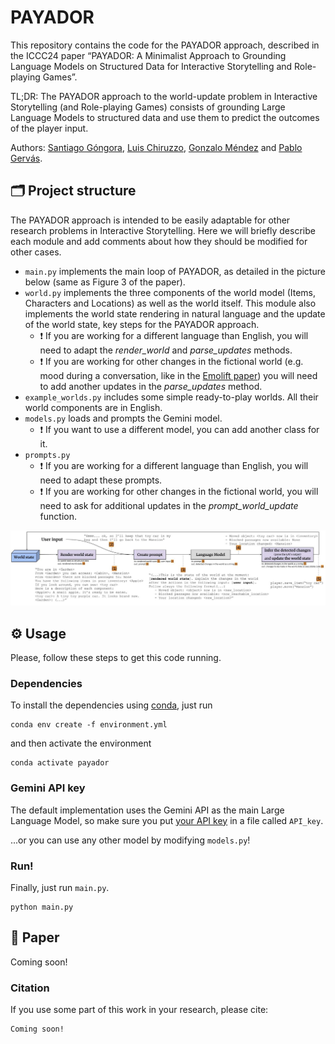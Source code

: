 # PAYADOR
This repository contains the code for the PAYADOR approach, described in the ICCC24 paper “PAYADOR: A Minimalist Approach to Grounding Language Models on Structured Data for Interactive Storytelling and Role-playing Games”.

TL;DR: The PAYADOR approach to the world-update problem in Interactive Storytelling (and Role-playing Games) consists of grounding Large Language Models to structured data and use them to predict the outcomes of the player input.

Authors: [Santiago Góngora](https://scholar.google.com/citations?user=p1lKpmYAAAAJ), [Luis Chiruzzo](https://scholar.google.com/citations?user=C7c4uCsAAAAJ), [Gonzalo Méndez](https://scholar.google.com/citations?user=lC8QyOwAAAAJ) and [Pablo Gervás](https://scholar.google.com/citations?user=AcY-Y2gAAAAJ).


## 🗂️ Project structure
The PAYADOR approach is intended to be easily adaptable for other research problems in Interactive Storytelling. Here we will briefly describe each module and add comments about how they should be modified for other cases.

- `main.py` implements the main loop of PAYADOR, as detailed in the picture below (same as Figure 3 of the paper). 
- `world.py` implements the three components of the world model (Items, Characters and Locations) as well as the world itself. This module also implements the world state rendering in natural language and the update of the world state, key steps for the PAYADOR approach.
    - ❗ If you are working for a different language than English, you will need to adapt the *render_world* and *parse_updates* methods.
    - ❗ If you are working for other changes in the fictional world (e.g. mood during a conversation, like in the [Emolift paper](https://computationalcreativity.net/iccc2019/papers/iccc19-paper-44.pdf)) you will need to add another updates in the *parse_updates* method.
- `example_worlds.py` includes some simple ready-to-play worlds. All their world components are in English.
- `models.py` loads and prompts the Gemini model.
    - ❗ If you want to use a different model, you can add another class for it.
- `prompts.py`
    - ❗ If you are working for a different language than English, you will need to adapt these prompts.
    - ❗ If you are working for other changes in the fictional world, you will need to ask for additional updates in the *prompt_world_update* function.

![A picture describing the PAYADOR approach, taken from the paper.](pipeline.jpg "Payador pipeline")
## ⚙️ Usage

Please, follow these steps to get this code running.

### Dependencies

To install the dependencies using [conda](https://conda.io/projects/conda/en/latest/user-guide/install/index.html), just run

```shell
conda env create -f environment.yml
```

and then activate the environment


```shell
conda activate payador
```

### Gemini API key

The default implementation uses the Gemini API as the main Large Language Model, so make sure you put [your API key](https://ai.google.dev/) in a file called `API_key`.

...or you can use any other model by modifying `models.py`! 

### Run!

Finally, just run `main.py`.

```shell
python main.py
```

## 📄 Paper


Coming soon!

### Citation

If you use some part of this work in your research, please cite:

```
Coming soon!
```